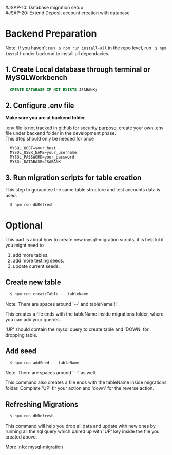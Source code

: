 #JSAP-10: Database migration setup  
#JSAP-20:  Extend Deposit account creation with database

# Backend Preparation
Note: if you haven't run ``` $ npm run install-all``` in the repo level, run ``` $ npm install``` under backend to install all dependacies.

## 1. Create Local database through terminal or MySQLWorkbench
  ```sql
    CREATE DATABASE IF NOT EXISTS JSABANK;
  ```
## 2. Configure .env file
**Make sure you are at backend folder**

.env file is not tracked in github for security purpose, create your own .env file under backend folder in the development phase.  
This Step should only be needed for once
  ```
    MYSQL_HOST=your_host
    MYSQL_USER_NAME=your_username
    MYSQL_PASSWORD=your_password
    MYSQL_DATABASE=JSABANK
  ```

## 3. Run migration scripts for table creation
This step to guraantee the same table structure and test accounts data is used.
  ```bash
    $ npm run dbRefresh 
  ```

# Optional
This part is about how to create new mysql-migration scripts, it is helpful if you might need to  
 1. add more tables.
 2. add more testing seeds.
 3. update current seeds.

## Create new table
```bash
  $ npm run createTable -- tableName
```
Note: There are spaces around '--' and tableName!!!

This creates a file ends with the tableName inside migrations folder, where you can add your queries.

'UP' should contain the mysql query to create table and 'DOWN' for dropping table.

## Add seed
  ```bash
    $ npm run addSeed -- tableName
  ```
Note: There are spaces around '--' as well.

This command also creates a file ends with the tableName inside migrations folder. Complete 'UP' fir your action and 'down' for the reverse action.

## Refreshing Migrations
  ```bash
    $ npm run dbRefresh 
  ```
This command will help you drop all data and update with new ones by running all the sql query which paired up with 'UP' key inside the file you created above.

[More Info: mysql-migration](https://www.npmjs.com/package/mysql-migrations)
